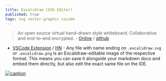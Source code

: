 ```yaml
---
title: Excalidraw (SVG Editor)
published: true
tags: svg vector-graphic vscode
---
```

> An open source virtual hand-drawn style whiteboard.
Collaborative and end-to-end encrypted. - [Online](https://excalidraw.com/) / [github](https://github.com/excalidraw/excalidraw?tab=readme-ov-file#--excalidraw-editor---blog---documentation---excalidraw)

- [VSCode Extension](https://marketplace.visualstudio.com/items?itemName=pomdtr.excalidraw-editor) / [HN](https://news.ycombinator.com/item?id=42046575) - Any file with name ending on `.excalidraw.svg` or `.excalidraw.png` is an Excalidraw-editable image of the respective format. This means you can save it alongside your markdown docs and embed them directly, but also edit the exact same file on the IDE.

[![caption](https://camo.githubusercontent.com/6ec32694af5608860f01a5ca63d55ea6f28eaa3caec10e0cb86d9d1936c43bf4/68747470733a2f2f657863616c69647261772e6e7963332e63646e2e6469676974616c6f6365616e7370616365732e636f6d2f67697468756225324670726f647563745f73686f77636173652e706e67)](https://github.com/excalidraw/excalidraw?tab=readme-ov-file#--excalidraw-editor---blog---documentation---excalidraw)
